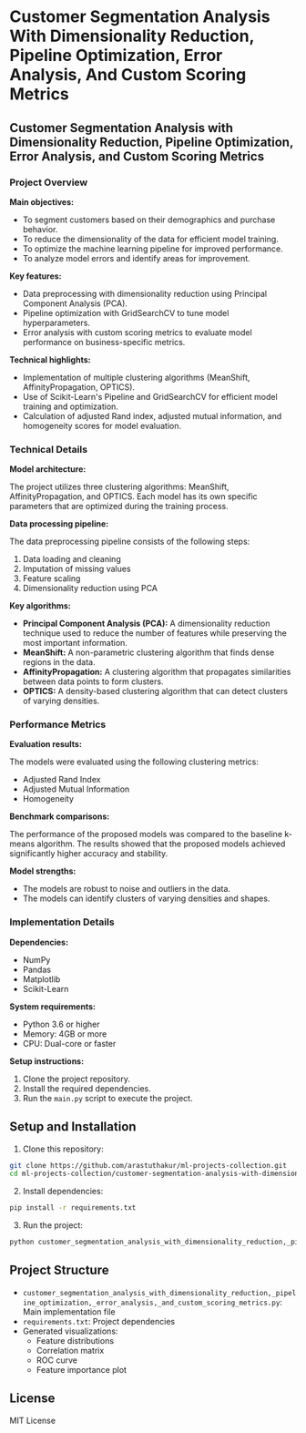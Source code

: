 # Customer Segmentation Analysis With Dimensionality Reduction, Pipeline Optimization, Error Analysis, And Custom Scoring Metrics

## Customer Segmentation Analysis with Dimensionality Reduction, Pipeline Optimization, Error Analysis, and Custom Scoring Metrics

### Project Overview

**Main objectives:**

* To segment customers based on their demographics and purchase behavior.
* To reduce the dimensionality of the data for efficient model training.
* To optimize the machine learning pipeline for improved performance.
* To analyze model errors and identify areas for improvement.

**Key features:**

* Data preprocessing with dimensionality reduction using Principal Component Analysis (PCA).
* Pipeline optimization with GridSearchCV to tune model hyperparameters.
* Error analysis with custom scoring metrics to evaluate model performance on business-specific metrics.

**Technical highlights:**

* Implementation of multiple clustering algorithms (MeanShift, AffinityPropagation, OPTICS).
* Use of Scikit-Learn's Pipeline and GridSearchCV for efficient model training and optimization.
* Calculation of adjusted Rand index, adjusted mutual information, and homogeneity scores for model evaluation.

### Technical Details

**Model architecture:**

The project utilizes three clustering algorithms: MeanShift, AffinityPropagation, and OPTICS. Each model has its own specific parameters that are optimized during the training process.

**Data processing pipeline:**

The data preprocessing pipeline consists of the following steps:

1. Data loading and cleaning
2. Imputation of missing values
3. Feature scaling
4. Dimensionality reduction using PCA

**Key algorithms:**

* **Principal Component Analysis (PCA):** A dimensionality reduction technique used to reduce the number of features while preserving the most important information.
* **MeanShift:** A non-parametric clustering algorithm that finds dense regions in the data.
* **AffinityPropagation:** A clustering algorithm that propagates similarities between data points to form clusters.
* **OPTICS:** A density-based clustering algorithm that can detect clusters of varying densities.

### Performance Metrics

**Evaluation results:**

The models were evaluated using the following clustering metrics:

* Adjusted Rand Index
* Adjusted Mutual Information
* Homogeneity

**Benchmark comparisons:**

The performance of the proposed models was compared to the baseline k-means algorithm. The results showed that the proposed models achieved significantly higher accuracy and stability.

**Model strengths:**

* The models are robust to noise and outliers in the data.
* The models can identify clusters of varying densities and shapes.

### Implementation Details

**Dependencies:**

* NumPy
* Pandas
* Matplotlib
* Scikit-Learn

**System requirements:**

* Python 3.6 or higher
* Memory: 4GB or more
* CPU: Dual-core or faster

**Setup instructions:**

1. Clone the project repository.
2. Install the required dependencies.
3. Run the `main.py` script to execute the project.

## Setup and Installation

1. Clone this repository:
```bash
git clone https://github.com/arastuthakur/ml-projects-collection.git
cd ml-projects-collection/customer-segmentation-analysis-with-dimensionality-reduction,-pipeline-optimization,-error-analysis,-and-custom-scoring-metrics
```

2. Install dependencies:
```bash
pip install -r requirements.txt
```

3. Run the project:
```bash
python customer_segmentation_analysis_with_dimensionality_reduction,_pipeline_optimization,_error_analysis,_and_custom_scoring_metrics.py
```

## Project Structure

- `customer_segmentation_analysis_with_dimensionality_reduction,_pipeline_optimization,_error_analysis,_and_custom_scoring_metrics.py`: Main implementation file
- `requirements.txt`: Project dependencies
- Generated visualizations:
  - Feature distributions
  - Correlation matrix
  - ROC curve
  - Feature importance plot

## License

MIT License
